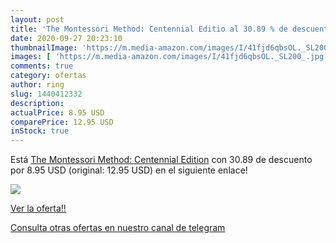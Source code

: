 ```yaml
---
layout: post
title: 'The Montessori Method: Centennial Editio al 30.89 % de descuento'
date: 2020-09-27 20:23:10
thumbnailImage: 'https://m.media-amazon.com/images/I/41fjd6qbsOL._SL200_.jpg'
images: [ 'https://m.media-amazon.com/images/I/41fjd6qbsOL._SL200_.jpg' ]
comments: true
category: ofertas
author: ring
slug: 1440412332
description:
actualPrice: 8.95 USD
comparePrice: 12.95 USD
inStock: true
---
```


Está [The Montessori Method: Centennial Edition](https://www.amazon.com/dp/1440412332/?tag=redken08-20) con 30.89 de descuento por 8.95 USD (original: 12.95 USD) en el siguiente enlace!

[![](https://m.media-amazon.com/images/I/41fjd6qbsOL._SL200_.jpg)](https://www.amazon.com/dp/1440412332/?tag=redken08-20)

[Ver la oferta!!](https://www.amazon.com/dp/1440412332/?tag=redken08-20)

[Consulta otras ofertas en nuestro canal de telegram](https://t.me/s/ofertas25)
